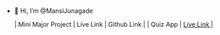 - 👋 Hi, I’m @MansiJunagade

  | Mini Major Project | Live Link | Github Link |
  | Quiz App | [ Live Link ](https://quiz-app-xi-beryl.vercel.app/)|

<!---
MansiJunagade/MansiJunagade is a ✨ special ✨ repository because its `README.md` (this file) appears on your GitHub profile.
You can click the Preview link to take a look at your changes.
--->

